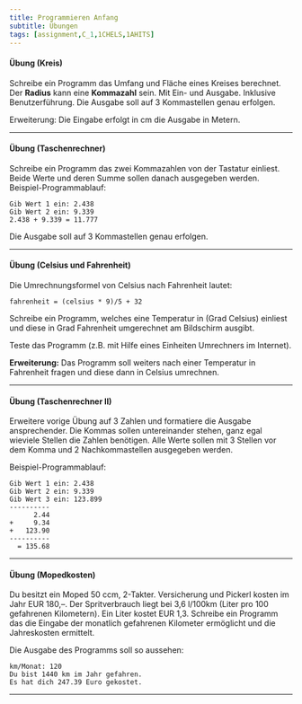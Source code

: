 ```yaml
---
title: Programmieren Anfang
subtitle: Übungen
tags: [assignment,C_1,1CHELS,1AHITS]
---
```




#### Übung (Kreis)

Schreibe ein Programm das Umfang und Fläche eines Kreises berechnet. Der **Radius** kann eine **Kommazahl** sein. Mit Ein- und Ausgabe. Inklusive Benutzerführung. Die Ausgabe soll auf 3 Kommastellen genau erfolgen.

Erweiterung: Die Eingabe erfolgt in cm die Ausgabe in Metern.

---

#### Übung (Taschenrechner)

Schreibe ein Programm das zwei Kommazahlen von der Tastatur einliest. Beide Werte und deren Summe sollen danach ausgegeben werden. Beispiel-Programmablauf:

```
Gib Wert 1 ein: 2.438
Gib Wert 2 ein: 9.339
2.438 + 9.339 = 11.777
```

Die Ausgabe soll auf 3 Kommastellen genau erfolgen.

---

#### Übung (Celsius und Fahrenheit)

Die Umrechnungsformel von Celsius nach Fahrenheit lautet: 

`fahrenheit = (celsius * 9)/5 + 32`

Schreibe ein Programm, welches eine Temperatur in (Grad Celsius) einliest und diese in Grad Fahrenheit umgerechnet am Bildschirm ausgibt. 

Teste das Programm (z.B. mit Hilfe eines Einheiten Umrechners im Internet).

**Erweiterung:** Das Programm soll weiters nach einer Temperatur in Fahrenheit fragen und diese dann in Celsius umrechnen.

---

#### Übung (Taschenrechner II)

Erweitere vorige Übung  auf 3 Zahlen und formatiere die Ausgabe ansprechender. Die Kommas sollen untereinander stehen, ganz egal wieviele Stellen die Zahlen benötigen. Alle Werte sollen mit 3 Stellen vor dem Komma und 2 Nachkommastellen ausgegeben werden. 

Beispiel-Programmablauf:

``` 
Gib Wert 1 ein: 2.438
Gib Wert 2 ein: 9.339
Gib Wert 3 ein: 123.899
----------
      2.44
+     9.34
+   123.90
----------
  = 135.68
```

---

#### Übung (Mopedkosten)

Du besitzt ein Moped 50 ccm, 2-Takter. Versicherung und Pickerl kosten im Jahr EUR 180,–. Der Spritverbrauch liegt bei 3,6 l/100km (Liter pro 100 gefahrenen Kilometern). Ein Liter kostet EUR 1,3. Schreibe ein Programm das die Eingabe der monatlich gefahrenen Kilometer ermöglicht und die Jahreskosten ermittelt.

Die Ausgabe des Programms soll so aussehen:

```
km/Monat: 120
Du bist 1440 km im Jahr gefahren.
Es hat dich 247.39 Euro gekostet.
```

---



